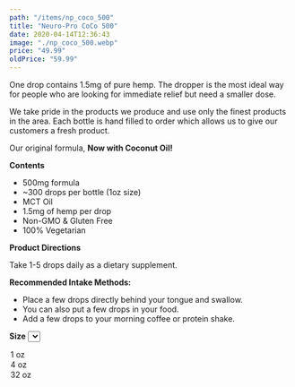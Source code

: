 ```yaml
---
path: "/items/np_coco_500"
title: "Neuro-Pro CoCo 500"
date: 2020-04-14T12:36:43
image: "./np_coco_500.webp"
price: "49.99"
oldPrice: "59.99"
---
```


One drop contains 1.5mg of pure hemp. The dropper is the most ideal way for people who are looking for immediate relief but need a smaller dose.

We take pride in the products we produce and use only the finest products in the area. Each bottle is hand filled to order which allows us to give our customers a fresh product.

Our original formula, **Now with Coconut Oil!**

**Contents**

- 500mg formula
- ~300 drops per bottle (1oz size)
- MCT Oil
- 1.5mg of hemp per drop
- Non-GMO & Gluten Free
- 100% Vegetarian

**Product Directions**

Take 1-5 drops daily as a dietary supplement.

**Recommended Intake Methods:**

- Place a few drops directly behind your tongue and swallow.
- You can also put a few drops in your food.
- Add a few drops to your morning coffee or protein shake.

**Size**
<select>
  <option value="1oz">1 oz</option>
  <option value="4oz">4 oz</option>
  <option value="32oz">32 oz</option>
</select>
